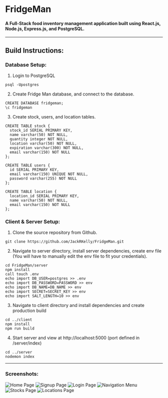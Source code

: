 # FridgeMan
#### A Full-Stack food inventory management application built using React.js, Node.js, Express.js, and PostgreSQL.
***
## Build Instructions:

### Database Setup:
1. Login to PostgreSQL
```
psql -Upostgres
```
2. Create Fridge Man database, and connect to the database.
```
CREATE DATABASE fridgeman;
\c fridgeman
```
3. Create stock, users, and location tables.
```
CREATE TABLE stock {
  stock_id SERIAL PRIMARY KEY,
  name varchar(50) NOT NULL,
  quantity integer NOT NULL,
  location varchar(50) NOT NULL,
  expiration varchar(300) NOT NULL,
  email varchar(150) NOT NULL
};

CREATE TABLE users {
  id SERIAL PRIMARY KEY,
  email varchar(150) UNIQUE NOT NULL,
  password varchar(255) NOT NULL
};

CREATE TABLE location {
  location_id SERIAL PRIMARY KEY,
  name varchar(50) NOT NULL,
  email varchar(150) NOT NULL
};
```

### Client & Server Setup:
1. Clone the source repository from Github.
```
git clone https://github.com/JackRKelly/FridgeMan.git
```

2. Navigate to server directory, install server dependencies, create env file (You will have to manually edit the env file to fit your credentials).
```
cd FridgeMan/server
npm install
call touch .env
echo import DB_USER=postgres >> .env
echo import DB_PASSWORD=PASSWORD >> env
echo import DB_NAME=DB_NAME >> env
echo import SECRET=SECRET_KEY >> env
echo import SALT_LENGTH=10 >> env
```

3. Navigate to client directory and install dependencies and create production build
```
cd ../client
npm install
npm run build
```

4. Start server and view at http://localhost:5000 (port defined in /server/index)
```
cd ../server
nodemon index
```

***
### Screenshots:

![Home Page](https://i.ibb.co/sjmsTQF/Home.png "Home Page")
![Signup Page](https://i.ibb.co/2SZnKH2/Signup.png "Signup Page")
![Login Page](https://i.ibb.co/TbxtjSH/Login.png "Login Page")
![Navigation Menu](https://i.ibb.co/NF4trK4/Menu.png "Navigation Menu")
![Stocks Page](https://i.ibb.co/vz5vVn5/Stock-List.png "Stocks Page")
![Locations Page](https://i.ibb.co/gJSN6P0/Location-List.png "Locations Page")


